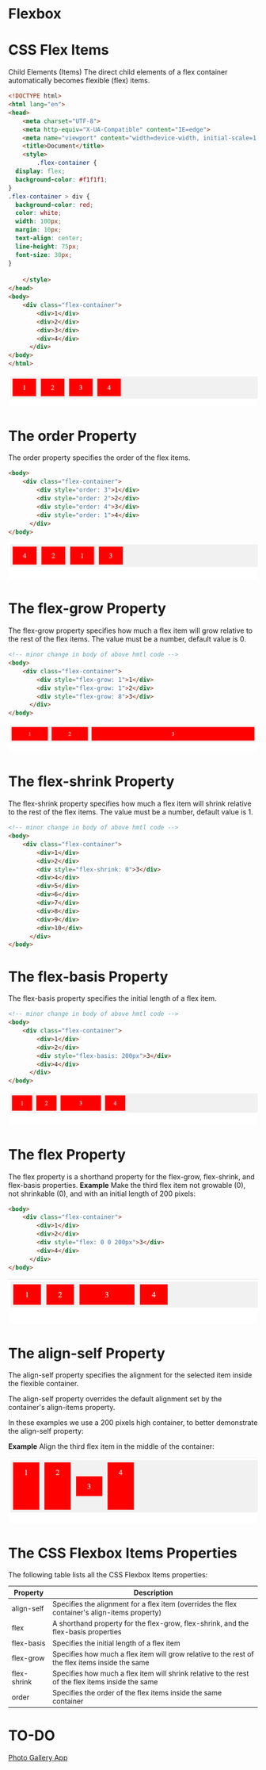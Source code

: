 
# Flexbox

# CSS Flex Items
Child Elements (Items)
The direct child elements of a flex container automatically becomes flexible (flex) items.

```html
<!DOCTYPE html>
<html lang="en">
<head>
    <meta charset="UTF-8">
    <meta http-equiv="X-UA-Compatible" content="IE=edge">
    <meta name="viewport" content="width=device-width, initial-scale=1.0">
    <title>Document</title>
    <style>
        .flex-container {
  display: flex;
  background-color: #f1f1f1;
}
.flex-container > div {
  background-color: red;
  color: white;
  width: 100px;
  margin: 10px;
  text-align: center;
  line-height: 75px;
  font-size: 30px;
}

    </style>
</head>
<body>
    <div class="flex-container">
        <div>1</div>
        <div>2</div>
        <div>3</div>
        <div>4</div>
      </div>
</body>
</html>
```

![](../Images/first.png)

# The order Property
The order property specifies the order of the flex items.

<!-- minor change in body of above hmtl code -->
```html
<body>
    <div class="flex-container">
        <div style="order: 3">1</div>
        <div style="order: 2">2</div>
        <div style="order: 4">3</div>
        <div style="order: 1">4</div>
      </div>
</body>
```

![](../Images/order.png)

# The flex-grow Property
The flex-grow property specifies how much a flex item will grow relative to the rest of the flex items.
The value must be a number, default value is 0.



```html
<!-- minor change in body of above hmtl code -->
<body>
    <div class="flex-container">
        <div style="flex-grow: 1">1</div>
        <div style="flex-grow: 1">2</div>
        <div style="flex-grow: 8">3</div>
      </div>
</body>
```

![](../Images/grow.png)

# The flex-shrink Property
The flex-shrink property specifies how much a flex item will shrink relative to the rest of the flex items.
The value must be a number, default value is 1.

```html
<!-- minor change in body of above hmtl code -->
<body>
    <div class="flex-container">
        <div>1</div>
        <div>2</div>
        <div style="flex-shrink: 0">3</div>
        <div>4</div>
        <div>5</div>
        <div>6</div>
        <div>7</div>
        <div>8</div>
        <div>9</div>
        <div>10</div>
      </div>
</body>
```


# The flex-basis Property
The flex-basis property specifies the initial length of a flex item.

```html
<!-- minor change in body of above hmtl code -->
<body>
    <div class="flex-container">
        <div>1</div>
        <div>2</div>
        <div style="flex-basis: 200px">3</div>
        <div>4</div>
      </div>
</body>
```

![](../Images/basis.png)

# The flex Property
The flex property is a shorthand property for the flex-grow, flex-shrink, and flex-basis properties.
**Example**
Make the third flex item not growable (0), not shrinkable (0), and with an initial length of 200 pixels:

```html
<body>
    <div class="flex-container">
        <div>1</div>
        <div>2</div>
        <div style="flex: 0 0 200px">3</div>
        <div>4</div>
      </div>
</body>
```

![](../Images/4.png)

# The align-self Property
The align-self property specifies the alignment for the selected item inside the flexible container.

The align-self property overrides the default alignment set by the container's align-items property.

In these examples we use a 200 pixels high container, to better demonstrate the align-self property:

**Example**
Align the third flex item in the middle of the container:

![](./Images/align.png)

# The CSS Flexbox Items Properties
The following table lists all the CSS Flexbox Items properties:


|Property|	Description|
|--|--|
|align-self|	Specifies the alignment for a flex item (overrides the flex container's align-items property)|
|flex|	A shorthand property for the flex-grow, flex-shrink, and the flex-basis properties|
|flex-basis|	Specifies the initial length of a flex item|
|flex-grow	|Specifies how much a flex item will grow relative to the rest of the flex items inside the same |container
|flex-shrink	|Specifies how much a flex item will shrink relative to the rest of the flex items inside the same |container
|order	|Specifies the order of the flex items inside the same container|

# TO-DO

[Photo Gallery App](https://www.freecodecamp.org/learn/2022/responsive-web-design/learn-css-flexbox-by-building-a-photo-gallery)